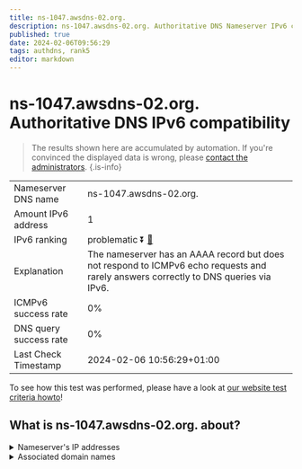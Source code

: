 ```yaml
---
title: ns-1047.awsdns-02.org.
description: ns-1047.awsdns-02.org. Authoritative DNS Nameserver IPv6 compatibility
published: true
date: 2024-02-06T09:56:29
tags: authdns, rank5
editor: markdown
---
```


# ns-1047.awsdns-02.org. Authoritative DNS IPv6 compatibility

> The results shown here are accumulated by automation. If you're convinced the displayed data is wrong, please [contact the administrators](/howto/chat). 
{.is-info}




|   |   |
| - | - |
| Nameserver DNS name | ns-1047.awsdns-02.org.
| Amount IPv6 address | 1
| IPv6 ranking | problematic :arrow_double_down: [🔗](/howto/ranking) |
| Explanation | The nameserver has an AAAA record but does not respond to ICMPv6 echo requests and rarely answers correctly to DNS queries via IPv6. |
| ICMPv6 success rate | 0%|
| DNS query success rate | 0% |
| Last Check Timestamp | 2024-02-06 10:56:29+01:00 |

To see how this test was performed, please have a look at [our website test criteria howto](/howto/testcriteria/authdns)!


## What is ns-1047.awsdns-02.org. about?




<details>
<summary>Nameserver's IP addresses</summary>

2600:9000:5304:1700::1

</details>



<details>
<summary>Associated domain names</summary>

www.mongodb.com

</details>
